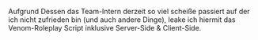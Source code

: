 Aufgrund Dessen das Team-Intern derzeit so viel scheiße passiert auf der ich nicht zufrieden bin (und auch andere Dinge), leake ich hiermit das Venom-Roleplay Script inklusive Server-Side & Client-Side.
